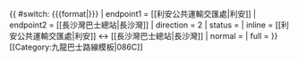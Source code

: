 {{ #switch: {{{format|}}}
  | endpoint1 = [[利安公共運輸交匯處|利安]]
  | endpoint2 = [[長沙灣巴士總站|長沙灣]]
  | direction = 2
  | status =
  | inline = [[利安公共運輸交匯處|利安]] ↔ [[長沙灣巴士總站|長沙灣]]
  | normal =
  | full =
}}<noinclude>[[Category:九龍巴士路線模板|086C]]</noinclude>